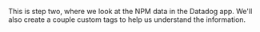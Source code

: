 This is step two, where we look at the NPM data in the Datadog app. We'll also create a couple custom tags to help us understand the information.